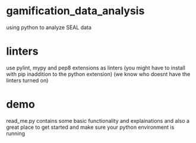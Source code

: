 # gamification_data_analysis
using python to analyze SEAL data

# linters
use pylint, mypy and pep8 extensions as linters (you might have to install
with pip inaddition to the python extension)
(we know who doesnt have the linters turned on)

# demo 
read_me.py contains some basic functionality and explainations and also a great place to get started and make sure your python environment is running